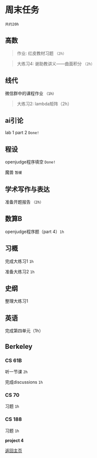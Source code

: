 # 周末任务
`共约20h`

## 高数
> 作业: 红皮教材习题 `（2h）`

> 大练习4: 谢助教讲义——曲面积分 `（2h）`

## 线代
微信群中的课程作业 `（1h）`

> 大练习2: lambda矩阵（2h）

## ai引论
lab 1 part 2 `Done!`

## 程设
openjudge程序填空 `Done!`

魔兽 `暂缓`

## 学术写作与表达
准备开题报告 `（2h）`

## 数算B
openjudge程序题（part 4）`1h`

## 习概
完成大练习1 `1h`

准备大练习2 `1h`

## 史纲
整理大练习1

## 英语
完成第四单元（1h）

## Berkeley

### CS 61B
听一节课 `2h`

完成discussions `1h`

### CS 70
习题 `1h`

### CS 188
习题 `1h`

**project 4**

[返回主页](/public)